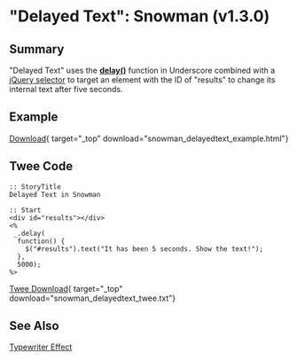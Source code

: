 # "Delayed Text": Snowman (v1.3.0)

## Summary

"Delayed Text" uses the **[delay()](http://underscorejs.org/#delay)** function in Underscore combined with a [jQuery selector](https://api.jquery.com/category/selectors/) to target an element with the ID of "results" to change its internal text after five seconds.

## Example

[Download](snowman_delayedtext_example.html){ target="_top" download="snowman_delayedtext_example.html"}

## Twee Code

```twee
:: StoryTitle
Delayed Text in Snowman

:: Start
<div id="results"></div>
<%
 _.delay(
  function() {
    $("#results").text("It has been 5 seconds. Show the text!");
  },
  5000);
%>
```

[Twee Download](snowman_delayedtext_twee.txt){ target="_top" download="snowman_delayedtext_twee.txt"}

## See Also

[Typewriter Effect](../../typewriter/snowman/snowman_typewriter.md)
